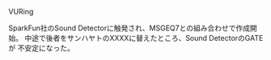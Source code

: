 ﻿VURing

SparkFun社のSound Detectorに触発され、MSGEQ7との組み合わせで作成開始。
中途で後者をサンハヤトのXXXXに替えたところ、Sound DetectorのGATEが
不安定になった。

